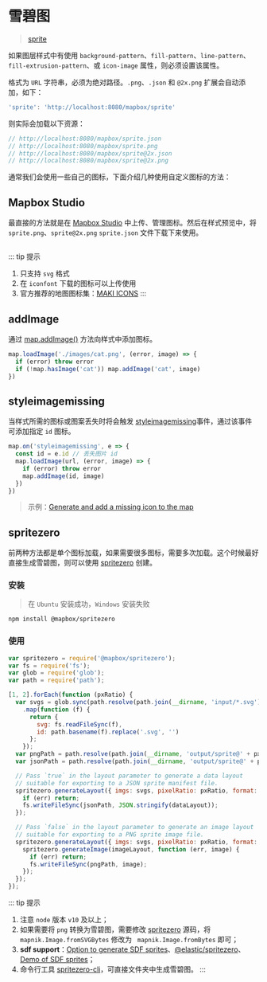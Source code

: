 # 雪碧图
> [sprite](https://docs.mapbox.com/mapbox-gl-js/style-spec/sprite/)

如果图层样式中有使用 `background-pattern`、`fill-pattern`、`line-pattern`、`fill-extrusion-pattern`、或 `icon-image` 属性，则必须设置该属性。

格式为 `URL` 字符串，必须为绝对路径。`.png`、`.json` 和 `@2x.png` 扩展会自动添加，如下：
``` js
'sprite': 'http://localhost:8080/mapbox/sprite'
```
则实际会加载以下资源：
``` js
// http://localhost:8080/mapbox/sprite.json
// http://localhost:8080/mapbox/sprite.png
// http://localhost:8080/mapbox/sprite@2x.json
// http://localhost:8080/mapbox/sprite@2x.png 
```

通常我们会使用一些自己的图标，下面介绍几种使用自定义图标的方法：

## Mapbox Studio
最直接的方法就是在 [Mapbox Studio](https://studio.mapbox.com/) 中上传、管理图标。然后在样式预览中，将 `sprite.png`、`sprite@2x.png` `sprite.json` 文件下载下来使用。
<div align="center">
  <img :src="$withBase('/assets/images/sprite1.png')" width="420" />
  <img :src="$withBase('/assets/images/sprite2.png')" width="420" />
</div>

::: tip 提示
1. 只支持 `svg` 格式
2. 在 `iconfont` 下载的图标可以上传使用
3. 官方推荐的地图图标集：[MAKI ICONS](https://labs.mapbox.com/maki-icons/)
:::

## addImage
通过 [map.addImage()](https://docs.mapbox.com/mapbox-gl-js/api/#map#addimage) 方法向样式中添加图标。
``` js
map.loadImage('./images/cat.png', (error, image) => {
  if (error) throw error
  if (!map.hasImage('cat')) map.addImage('cat', image)
})
```
## styleimagemissing
当样式所需的图标或图案丢失时将会触发 [styleimagemissing](https://docs.mapbox.com/mapbox-gl-js/api/#map.event:styleimagemissing)事件，通过该事件可添加指定 `id` 图标。

``` js
map.on('styleimagemissing', e => {
  const id = e.id // 丢失图片 id
  map.loadImage(url, (error, image) => {
    if (error) throw error
    map.addImage(id, image)
  })
})
```

> 示例：[Generate and add a missing icon to the map](https://docs.mapbox.com/mapbox-gl-js/example/add-image-missing-generated/)

## spritezero
前两种方法都是单个图标加载，如果需要很多图标，需要多次加载。这个时候最好直接生成雪碧图，则可以使用 [spritezero](https://github.com/mapbox/spritezero) 创建。

### 安装
> 在 `Ubuntu` 安装成功，`Windows` 安装失败
``` bash
npm install @mapbox/spritezero
```

### 使用
``` js
var spritezero = require('@mapbox/spritezero');
var fs = require('fs');
var glob = require('glob');
var path = require('path');

[1, 2].forEach(function (pxRatio) {
  var svgs = glob.sync(path.resolve(path.join(__dirname, 'input/*.svg')))
    .map(function (f) {
      return {
        svg: fs.readFileSync(f),
        id: path.basename(f).replace('.svg', '')
      };
    });
  var pngPath = path.resolve(path.join(__dirname, 'output/sprite@' + pxRatio + '.png'));
  var jsonPath = path.resolve(path.join(__dirname, 'output/sprite@' + pxRatio + '.json'));

  // Pass `true` in the layout parameter to generate a data layout
  // suitable for exporting to a JSON sprite manifest file.
  spritezero.generateLayout({ imgs: svgs, pixelRatio: pxRatio, format: true }, function (err, dataLayout) {
    if (err) return;
    fs.writeFileSync(jsonPath, JSON.stringify(dataLayout));
  });

  // Pass `false` in the layout parameter to generate an image layout
  // suitable for exporting to a PNG sprite image file.
  spritezero.generateLayout({ imgs: svgs, pixelRatio: pxRatio, format: false }, function (err, imageLayout) {
    spritezero.generateImage(imageLayout, function (err, image) {
      if (err) return;
      fs.writeFileSync(pngPath, image);
    });
  });
});
```

::: tip 提示
1. 注意 `node` 版本 `v10` 及以上；
2. 如果需要将 `png` 转换为雪碧图，需要修改 [spritezero](https://github.com/mapbox/spritezero/blob/main/lib/generate.js#L124) 源码，将 `mapnik.Image.fromSVGBytes` 修改为 ` mapnik.Image.fromBytes` 即可；
3. **sdf support**：[Option to generate SDF sprites](https://github.com/mapbox/spritezero/pull/66)、[@elastic/spritezero](https://github.com/elastic/spritezero)、[Demo of SDF sprites](http://www.npeihl.com/maki-sdf-sprites/)；
4. 命令行工具 [spritezero-cli](https://github.com/mapbox/spritezero-cli)，可直接文件夹中生成雪碧图。
:::
